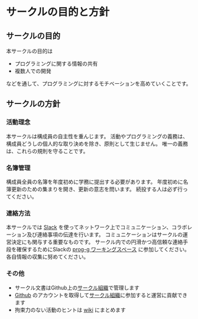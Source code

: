# サークルの目的と方針
## サークルの目的

本サークルの目的は

- プログラミングに関する情報の共有
- 複数人での開発

などを通して、プログラミングに対するモチベーションを高めていくことです。


## サークルの方針
### 活動理念

本サークルは構成員の自主性を重んじます。
活動やプログラミングの義務は、構成員どうしの個人的な取り決めを除き、原則として生じません。
唯一の義務は、これらの規則を守ることです。

### 名簿管理

構成員全員の名簿を年度初めに学務に提出する必要があります。
年度初めに名簿更新のための集まりを開き、更新の意志を問います。
続投する人は必ず行ってください。

### 連絡方法

本サークルでは [Slack](https://slack.com/intl/ja-jp/) を使ってネットワーク上でコミュニケーション、コラボレーション及び連絡事項の伝達を行います。
コミュニケーションはサークルの運営決定にも関与する重要なものです。
サークル内での円滑かつ高信頼な連絡手段を確保するためにSlackの [prog-g ワーキングスペース](https://prog-g.slack.com/) に参加してください。
各自情報の収集に努めてください。

### その他

- サークル文書はGithub上の[サークル組織](https://github.com/prog-g)で管理します
- [Github](https://github.com/) のアカウントを取得して[サークル組織](https://github.com/prog-g)に参加すると運営に貢献できます
- 拘束力のない活動のヒントは [wiki](https://github.com/prog-g/wiki/wiki) にまとめます

